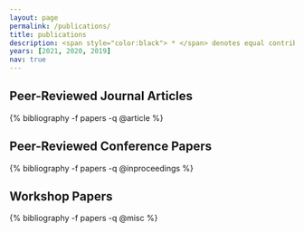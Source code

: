 ```yaml
---
layout: page
permalink: /publications/
title: publications
description: <span style="color:black"> * </span> denotes equal contribution. 
years: [2021, 2020, 2019]
nav: true
---
```


## Peer-Reviewed Journal Articles
<div class="publications">
{% bibliography -f papers -q @article %}
</div>


## Peer-Reviewed Conference Papers 
<div class="publications">
{% bibliography -f papers -q @inproceedings %}
</div>


## Workshop Papers  
<div class="publications">
{% bibliography -f papers -q @misc %}
</div>


